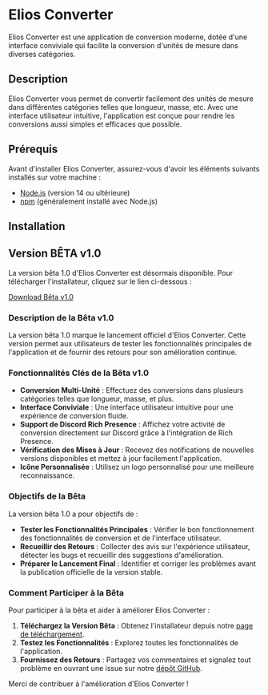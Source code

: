 # Elios Converter

Elios Converter est une application de conversion moderne, dotée d'une interface conviviale qui facilite la conversion d'unités de mesure dans diverses catégories.


## Description

Elios Converter vous permet de convertir facilement des unités de mesure dans différentes catégories telles que longueur, masse, etc. Avec une interface utilisateur intuitive, l'application est conçue pour rendre les conversions aussi simples et efficaces que possible.

## Prérequis

Avant d'installer Elios Converter, assurez-vous d'avoir les éléments suivants installés sur votre machine :

- [Node.js](https://nodejs.org/) (version 14 ou ultérieure)
- [npm](https://www.npmjs.com/) (généralement installé avec Node.js)

## Installation

## Version BÊTA v1.0

La version bêta 1.0 d'Elios Converter est désormais disponible. Pour télécharger l'installateur, cliquez sur le lien ci-dessous :

[Download Bêta v1.0](https://www.mediafire.com/file/r70sd0axbnwbcoj/Elios_Converter_BETA_v1.0_Setup.exe/file)

### Description de la Bêta v1.0

La version bêta 1.0 marque le lancement officiel d'Elios Converter. Cette version permet aux utilisateurs de tester les fonctionnalités principales de l'application et de fournir des retours pour son amélioration continue.

### Fonctionnalités Clés de la Bêta v1.0

- **Conversion Multi-Unité** : Effectuez des conversions dans plusieurs catégories telles que longueur, masse, et plus.
- **Interface Conviviale** : Une interface utilisateur intuitive pour une expérience de conversion fluide.
- **Support de Discord Rich Presence** : Affichez votre activité de conversion directement sur Discord grâce à l'intégration de Rich Presence.
- **Vérification des Mises à Jour** : Recevez des notifications de nouvelles versions disponibles et mettez à jour facilement l'application.
- **Icône Personnalisée** : Utilisez un logo personnalisé pour une meilleure reconnaissance.

### Objectifs de la Bêta

La version bêta 1.0 a pour objectifs de :

- **Tester les Fonctionnalités Principales** : Vérifier le bon fonctionnement des fonctionnalités de conversion et de l'interface utilisateur.
- **Recueillir des Retours** : Collecter des avis sur l'expérience utilisateur, détecter les bugs et recueillir des suggestions d'amélioration.
- **Préparer le Lancement Final** : Identifier et corriger les problèmes avant la publication officielle de la version stable.

### Comment Participer à la Bêta

Pour participer à la bêta et aider à améliorer Elios Converter :

1. **Téléchargez la Version Bêta** : Obtenez l'installateur depuis notre [page de téléchargement](https://www.mediafire.com/file/r70sd0axbnwbcoj/Elios_Converter_BETA_v1.0_Setup.exe/file).
2. **Testez les Fonctionnalités** : Explorez toutes les fonctionnalités de l'application.
3. **Fournissez des Retours** : Partagez vos commentaires et signalez tout problème en ouvrant une issue sur notre [dépôt GitHub](#).

Merci de contribuer à l'amélioration d'Elios Converter !
